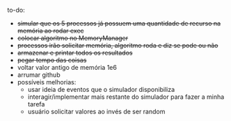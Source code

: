 to-do:
- ~~simular que os 5 processos já possuem uma quantidade de recurso na memória ao rodar exec~~
- ~~colocar algoritmo no MemoryManager~~
- ~~processos irão solicitar memória, algoritmo roda e diz se pode ou não~~
- ~~armazenar e printar todos os resultados~~
- ~~pegar tempo das coisas~~
- voltar valor antigo de memória 1e6
- arrumar github
- possíveis melhorias:
  + usar ideia de eventos que o simulador disponibiliza
  + interagir/implementar mais restante do simulador para fazer a minha tarefa
  + usuário solicitar valores ao invés de ser random